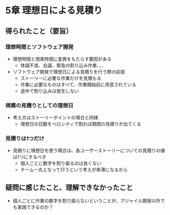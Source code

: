 #  5章 理想日による見積り

## 得られたこと（要旨）

### 理想時間とソフトウェア開発

- 理想時間と現実時間に差異をもたらす要因がある
  - 体調不良、会議、緊急の割り込み作業、、、
- ソフトウェア開発で理想日による見積りを行う際の前提
  - ストーリーに必要な作業だけを見積もる
  - 作業に必要なものはすべて、作業開始前に用意されている
  - 途中で割り込みは発生しない

### 規模の見積りとしての理想日
- 考え方はストーリーポイントの場合と同様
  - 理想日の日数をベロシティで割れば期間の見積りが出てくる

### 見積りは1つだけ

- 見積りに理想日を使う場合は、各ユーザーストーリーについての見積りの値は1つにするべき
  - 個人ごとに数字を割り振るのは良くない
  - チーム一丸となって行うという考えが希薄になるから

## 疑問に感じたこと、理解できなかったこと
- 個人ごとに作業の数字を割り振らないということが、アジャイル開発以外でも実践できるのか？